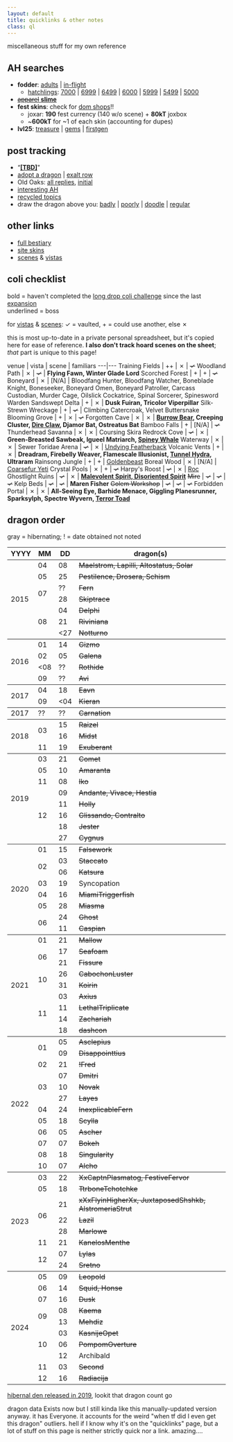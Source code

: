 ```yaml
---
layout: default
title: quicklinks & other notes
class: ql
---
```

miscellaneous stuff for my own reference

<!--there should really be an "actual links" h2
	but I didn't account for future-CSS-hacks in the
	code. it's been how many years and I'm still using
	this on the initial 2021 layout. wild-->

## AH searches
- <b>fodder</b>: [adults](https://www1.flightrising.com/auction-house/buy/realm/dragons?treasure_min=0&d_age=1&collapse=1) \| [in-flight](https://www1.flightrising.com/auction-house/buy/flight/dragons?treasure_min=0&d_age=1&collapse=1)
	- [hatchlings](https://www1.flightrising.com/auction-house/buy/realm/dragons?d_named=0&d_age=0&sort=name_desc&collapse=1): [7000](https://www1.flightrising.com/auction-house/buy/realm/dragons?treasure_max=7000&d_named=0&d_age=0&sort=name_desc&collapse=1) \| [6999](https://www1.flightrising.com/auction-house/buy/realm/dragons?treasure_max=6999&d_named=0&d_age=0&sort=name_desc&collapse=1) \| [6499](https://www1.flightrising.com/auction-house/buy/realm/dragons?treasure_max=6499&d_named=0&d_age=0&sort=name_desc&collapse=1) \| [6000](https://www1.flightrising.com/auction-house/buy/realm/dragons?treasure_max=6000&d_named=0&d_age=0&sort=name_desc&collapse=1) \| [5999](https://www1.flightrising.com/auction-house/buy/realm/dragons?treasure_max=5999&d_named=0&d_age=0&sort=name_desc&collapse=1) \| [5499](https://www1.flightrising.com/auction-house/buy/realm/dragons?treasure_max=5499&d_named=0&d_age=0&sort=name_desc&collapse=1) \| [5000](https://www1.flightrising.com/auction-house/buy/realm/dragons?treasure_max=5000&d_named=0&d_age=0&sort=name_desc&collapse=1)
- [~~apparel~~ <b>slime</b>](https://www1.flightrising.com/auction-house/buy/realm/app?treasure_min=0&collapse=1)
- <b>fest skins</b>: check for [dom shops](https://www1.flightrising.com/forums/ibaz)!!
	- joxar: <b>190</b> fest currency (140 w/o scene) + <b>80kT</b> joxbox
	- ~<b>600kT</b> for ~1 of each skin (accounting for dupes) 
- <b>lvl25</b>: [treasure](https://www1.flightrising.com/auction-house/buy/realm/dragons?treasure_min=0&d_level_min=25&nocollapse=1&collapse=1) \| [gems](https://www1.flightrising.com/auction-house/buy/realm/dragons?gems_min=0&d_level_min=25&nocollapse=1&collapse=1) \| [firstgen](https://www1.flightrising.com/auction-house/buy/realm/dragons?d_level_min=25&d_gen1=1&nocollapse=1&collapse=1)

## post tracking
- “[<b>[TBD]</b>](https://www1.flightrising.com/search/forums?term=TBD&poster=Archaeoraptor&sort=recent)"
- [adopt a dragon](https://www1.flightrising.com/search/forums?term=&poster=Archaeoraptor&topicid=2157925&sort=recent) \| [exalt row](https://www1.flightrising.com/search/forums?term=&poster=Archaeoraptor&topicid=2325855&sort=recent)
- Old Oaks: [all replies](https://www1.flightrising.com/search/forums?term=&poster=Archaeoraptor&topicid=2725086&sort=recent), [initial](https://www1.flightrising.com/forums/permalink/reply/49233462)
- [interesting AH](https://www1.flightrising.com/search/forums?term=&poster=Archaeoraptor&topicid=2737352&sort=recent)
- [recycled topics](https://www1.flightrising.com/search/forums?term=recycled+topic+ignore+date&poster=Archaeoraptor&sort=recent)
- draw the dragon above you: [badly](https://www1.flightrising.com/forums/forga/2076194/10000) \| [poorly](https://www1.flightrising.com/forums/cc/1750015/10000) \| [doodle](https://www1.flightrising.com/forums/forga/450073/10000) \| [regular](https://www1.flightrising.com/forums/cc/3317456/10000)

## other links
- [full bestiary](https://www1.flightrising.com/bestiary/138250?view=all&sort=id_asc)
- [site skins](https://www1.flightrising.com/game-database/items/skins?skin_type=admin&sort=id_asc)
- [scenes](https://www1.flightrising.com/game-database/items/specialty?subcategory=scene&sort=id_asc) & [vistas](https://www1.flightrising.com/game-database/items/specialty?subcategory=vista&sort=id_asc)

## coli checklist
bold = haven't completed the [long drop coli challenge](https://www1.flightrising.com/search/forums?term=&poster=Archaeoraptor&topicid=1971573&sort=recent) since the last [expansion](https://www1.flightrising.com/forums/gde/3053598/5#post_48869418)  
underlined = boss

for [vistas](https://www1.flightrising.com/hoard/specialty/1?sort=id_asc&specialty_type=vista) & [scenes](https://www1.flightrising.com/hoard/specialty/1?sort=id_asc&specialty_type=scene): ✓ = vaulted, + = could use another, else ✗

this is most up-to-date in a private personal spreadsheet, but it's copied here for ease of reference. <b>I also don't track hoard scenes on the sheet</b>; *that* part is unique to this page!

venue | vista | scene | familiars
---|---
Training Fields | ++ | ✗ | ~~✓~~
Woodland Path | ✗ | ~~✓~~ | <b>Flying Fawn, Winter Glade Lord</b>
Scorched Forest | + | + | ~~✓~~
Boneyard | ✗ | [N/A] | Bloodfang Hunter, Bloodfang Watcher, Boneblade Knight, Boneseeker, Boneyard Omen, Boneyard Patroller, Carcass Custodian, Murder Cage, Oilslick Cockatrice, Spinal Sorcerer, Spinesword Warden
Sandswept Delta | + | ✗ | <b>Dusk Fuiran, Tricolor Viperpillar</b>
Silk-Strewn Wreckage | + | ~~✓~~ | Climbing Catercroak, Velvet Buttersnake
Blooming Grove | + | ✗ | ~~✓~~
Forgotten Cave | ✗ | ✗ | <b><u>Burrow Bear</u>, Creeping Cluster, <u>Dire Claw</u>, Djamor Bat, Ostreatus Bat</b>
Bamboo Falls | + | [N/A] | ~~✓~~
Thunderhead Savanna | ✗ | ✗ | Coursing Skira
Redrock Cove | ~~✓~~ | ✗ | <b>Green-Breasted Sawbeak, Igueel Matriarch, <u>Spiney Whale</u></b>
Waterway | ✗ | ✗ | Sewer Toridae
Arena | ~~✓~~ | ✗ | <u>Undying Featherback</u>
Volcanic Vents | + | ✗ | <b>Dreadram, Firebelly Weaver, Flamescale Illusionist, <u>Tunnel Hydra</u>, Ultraram</b>
Rainsong Jungle | + | + | <u>Goldenbeast</u>
Boreal Wood | ✗ | [N/A] | <u>Coarsefur Yeti</u>
Crystal Pools | ✗ | + | ~~✓~~
Harpy's Roost | ~~✓~~ | ✗ | <u>Roc</u>
Ghostlight Ruins | ~~✓~~ | ✗ | <b><u>Malevolent Spirit, Disoriented Spirit</u></b>
~~Mire~~ | ~~✓~~ | ~~✓~~ | ~~✓~~
Kelp Beds | ~~✓~~ | ~~✓~~ | <b>Maren Fisher</b>
~~Golem Workshop~~ | ~~✓~~ | ~~✓~~ | ~~✓~~
Forbidden Portal | ✗ | ✗ | <b>All-Seeing Eye, Barhide Menace, Giggling Planesrunner, Sparksylph, Spectre Wyvern, <u>Terror Toad</u></b>

## dragon order

gray = hibernating; ! = date obtained not noted

<table id="dragolist">
	<thead class="x"><tr><th>YYYY</th><th>MM</th><th>DD</th><th>dragon(s)</th></tr></thead>
	<tbody>
		<tr><td rowspan="8">2015</td><td>04</td><td>08</td><td><s>Maelstrom, Lapilli, Altostatus, Solar</s></td></tr>
		<tr><td>05</td><td>25</td><td><s>Pestilence, Drosera, Schism</s></td></tr>
		<tr><td rowspan="2">07</td><td>??</td><td><s>Fern</s></td></tr>
		<tr><td>28</td><td><s>Skiptrace</s></td></tr>
		<tr><td rowspan="3">08</td><td>04</td><td><s>Delphi</s></td></tr>
		<tr><td>21</td><td><s>Riviniana</s></td></tr>
		<tr><td><span><27</span></td><td><s>Notturno</s></td></tr>
	</tbody><tbody>
		<tr><td rowspan="4">2016</td><td>01</td><td>14</td><td><s>Gizmo</s></td></tr>
		<tr><td>02</td><td>05</td><td><s>Galena</s></td></tr>
		<tr><td><span><08</span></td><td>??</td><td><s>Rothide</s></td></tr>
		<tr><td>09</td><td>??</td><td><s>Avi</s></td></tr>
	</tbody><tbody>
		<tr><td rowspan="2">2017</td><td>04</td><td>18</td><td><s>Eavn</s></td></tr>
		<tr><td>09</td><td><span><04</span></td><td><s>Kieran</s></td></tr>
	</tbody>
	<tbody><tr><td>2017</td><td>??</td><td>??</td><td><s>Carnation</s></td></tr></tbody>
	<tbody>
		<tr><td rowspan="3">2018</td><td rowspan="2">03</td><td>15</td><td><s>Raizel</s></td></tr>
		<tr><td>16</td><td><s>Midst</s></td></tr>
		<tr><td>11</td><td>19</td><td><s>Exuberant</s></td></tr>
	</tbody><tbody>
		<tr><td rowspan="8">2019</td><td>03</td><td>21</td><td><s>Comet</s></td></tr>
		<tr><td>05</td><td>10</td><td><s>Amaranta</s></td></tr>
		<tr><td>11</td><td>08</td><td><s>Iko</s></td></tr>
		<tr><td rowspan="5">12</td><td>09</td><td><s>Andante, Vivace, Hestia</s></td></tr>
		<tr><td>11</td><td><s>Holly</s></td></tr>
		<tr><td>16</td><td><s>Glissando, Contralto</s></td></tr>
		<tr><td>18</td><td><s>Jester</s></td></tr>
		<tr><td>27</td><td><s>Cygnus</s></td></tr>
	</tbody><tbody>
		<tr><td rowspan="16">2020</td><td>01</td><td>15</td><td><s>Falsework</s></td></tr>
		<tr><td rowspan="2">02</td><td>03</td><td><s>Staccato</s></td></tr>
		<tr><td>06</td><td><s>Katsura</s></td></tr>
		<tr><td>03</td><td>19</td><td>Syncopation</td></tr>
		<tr><td>04</td><td>16</td><td><s>MiamiTriggerfish</s></td></tr>
		<tr><td>05</td><td>28</td><td><s>Miasma</s></td></tr>
		<tr><td rowspan="2">06</td><td>24</td><td><s>Ghost</s></td></tr>
		<tr><td>11</td><td><s>Caspian</s></td></tr>
	</tbody><tbody>
		<tr><td rowspan="9">2021</td><td>01</td><td>21</td><td><s>Mallow</s></td></tr>
		<tr><td rowspan="2">06</td><td>17</td><td><s>Seafoam</s></td></tr>
		<tr><td>21</td><td><s>Fissure</s></td></tr>
		<tr><td rowspan="2">10</td><td>26</td><td><s>CabochonLuster</s></td></tr>
		<tr><td>31</td><td><s>Koirin</s></td></tr>
		<tr><td rowspan="4">11</td><td>03</td><td><s>Axius</s></td></tr>
		<tr><td>11</td><td><s>LethalTriplicate</s></td></tr>
		<tr><td>14</td><td><s>Zachariah</s></td></tr>
		<tr><td>18</td><td><s>dashcon</s></td></tr>
	</tbody><tbody>
		<tr><td rowspan="12">2022</td><td rowspan="2">01</td><td>05</td><td><s>Asclepius</s></td></tr>
		<tr><td>09</td><td><s>Disappointtius</s></td></tr>
		<tr><td>02</td><td>21</td><td><s>!Fred</s></td></tr>
		<tr><td rowspan="3">03</td><td>07</td><td><s>Dmitri</s></td></tr>
		<tr><td>10</td><td><s>Novak</s></td></tr>
		<tr><td>27</td><td><s>Layes</s></td></tr>
		<tr><td>04</td><td>24</td><td><s>InexplicableFern</s></td></tr>
		<tr><td>05</td><td>18</td><td><s>Scylla</s></td></tr>
		<tr><td>06</td><td>05</td><td><s>Ascher</s></td></tr>
		<tr><td>07</td><td>07</td><td><s>Bokeh</s></td></tr>
		<tr><td>08</td><td>18</td><td><s>Singularity</s></td></tr>
		<tr><td>10</td><td>07</td><td><s>Alcho</s></td></tr>
	</tbody><tbody>
		<tr><td rowspan="8">2023</td><td>03</td><td>22</td><td><s>XxCaptnPlasmatog, FestiveFervor</s></td></tr>
		<tr><td>05</td><td>18</td><td><s>TtrboneTchotchke</s></td></tr>
		<tr><td rowspan="3">06</td><td>21</td><td><s>xXxFlyinHigherXx, JuxtaposedShshkb, AlstromeriaStrut</s></td></tr>
		<tr><td>22</td><td><s>Lazil</s></td></tr>
		<tr><td>28</td><td><s>Marlowe</s></td></tr>
		<tr><td>11</td><td>21</td><td><s>KanelosMenthe</s></td></tr>
		<tr><td rowspan="2">12</td><td>07</td><td><s>Lylas</s></td></tr>
		<tr><td>24</td><td><s>Sretno</s></td></tr>
	</tbody><tbody>
		<tr><td rowspan="10">2024</td><td>05</td><td>09</td><td><s>Leopold</s></td></tr>
		<tr><td>06</td><td>14</td><td><s>Squid, Honse</s></td></tr>
		<tr><td>07</td><td>16</td><td><s>Dusk</s></td></tr>
		<tr><td rowspan="2">09</td><td>08</td><td><s>Kaema</s></td></tr>
		<tr><td>13</td><td><s>Mehdiz</s></td></tr>
		<tr><td rowspan="3">10</td><td>03</td><td><s>KasnijeOpet</s></td></tr>
		<tr><td>06</td><td><s>PompomOverture</s></td></tr>
		<tr><td>12</td><td>Archibald</td></tr>
		<tr><td>11</td><td>03</td><td><s>Second</s></td></tr>
		<tr><td>12</td><td>16</td><td><s>Radiacija</s></td></tr>
	</tbody>
</table>

[hibernal den released in 2019](https://www1.flightrising.com/forums/ann/2627065), lookit that dragon count go

dragon data Exists now but I still kinda like this manually-updated version anyway. it has Everyone. it accounts for the weird "when tf did I even get this dragon" outliers. hell if I know why it's on the "quicklinks" page, but a lot of stuff on this page is neither strictly quick nor a link. amazing....

<!--

----

these are no one's business but my own but I want 'em here anyways

### notable lizards
#### all G1s I've hatched (to memory)
(see below for breed release G1s)
- [Tyson](https://www1.flightrising.com/dragon/31806787): first egg I ever found; had some lore crumbs but never found a place, exalted
- <b>[Cygnus](https://www1.flightrising.com/dragon/57992771)</b>: egg gifted to me from [PricklyGoose](https://www1.flightrising.com/clan-profile/342988); revamped from blue noc to pink undertide permabab
- [[unnamed]](https://www1.flightrising.com/dragon/76895138): prize from Spite the Sprite, a Plague in-flight program; never figured out what to do with & re-gifted
- <b>[InexplicableFern](https://www1.flightrising.com/dragon/77584677)</b>: random fodderlocke drop & surprise XXY, went with the cheaper scry for a letter gimmick (FPL)
- <b>[Sretno](https://www1.flightrising.com/dragon/91709273)</b>: a bunch of friends were getting crazy hatch luck and this guy spawned in the frenzy
- [big ol' 2025-05-25 hatch batch](https://www1.flightrising.com/forums/qnc/3072455/35#post_59001716) [update this l8r when they're more settled]

#### breed release lizards
ty based [chronological update reference](https://www1.flightrising.com/forums/gde/3053598/1#post_3053598)
- [2016 September: <i>Bogsneak</i>](http://www1.flightrising.com/forums/ann/1980784) - didn't brew an egg
	- eventually breed-changed [Pestilence](https://www1.flightrising.com/dragon/13483458)
- [2019 June: <i>Gaoler</i>](https://www1.flightrising.com/forums/ann/2694544) - no release freebies
	- have had multiple non-perma Gaolers, notably [Badru](https://www1.flightrising.com/dragon/53709785) (given away via traveling) and more recently [Dusk](https://www1.flightrising.com/dragon/96501597) (from a friend)
- [2019 December: <b>Banescale</b>](http://www1.flightrising.com/forums/ann/2788016) - hatched [Andante](https://www1.flightrising.com/dragon/57362847) & [Vivace](https://www1.flightrising.com/dragon/57362941)!
	- collected other release day G1s for a while there; heck if I can track them all down again
- [2020 November: <i>Veilspun</i>](https://www1.flightrising.com/forums/ann/2930863) - no release freebies
	- I have a small handful now :>
- [2021 June: <i>Obelisk</i>](https://www1.flightrising.com/forums/ann/3022547) - was incactive for Dustcarve
	- had [Outcast](https://www1.flightrising.com/dragon/76347403) for a while; [Fissure](https://www1.flightrising.com/dragon/48734092) has since become the token obe, [Drosera](https://www1.flightrising.com/dragon/12989339) breed change is on the table
- [2022 March: <i>Aberration</i>](https://www1.flightrising.com/forums/ann/3109386) - acquired clanbound scrolls but haven't used them
	- have since acquired multiple abs
- [2022 November: <i>Undertide</i>](https://www1.flightrising.com/forums/ann/3186365) - acquired clanbound scrolls but haven't used. they are collector items to me.
	- I keep forgetting [Cygnus](https://www1.flightrising.com/dragon/57992771) is my token undertide bc permabab...
	- might breed change an oldie or two someday
- [2023 March: <b>Aether</b>](https://www1.flightrising.com/forums/ann/3220508) - hatched [XxCaptnPlasmatog](https://www1.flightrising.com/dragon/84904477) & [another one](https://www1.flightrising.com/dragon/84904554), traded the latter for [FestiveFervor](https://www1.flightrising.com/dragon/84959048)
	- im love moth lads.
- [2023 July: <i>Sandsurge</i>](https://www1.flightrising.com/forums/ann/3256724) - no release freebies
	- [Leopold](https://www1.flightrising.com/dragon/94751538) managed to become a perma; [Delphi](https://www1.flightrising.com/dragon/15585543) may also be breed-changed
- [2023 November: <b>Auraboa</b>](https://www1.flightrising.com/forums/ann/3289398) - hatched [KanelosMenthe](https://www1.flightrising.com/dragon/90679007) & [Celor](https://www1.flightrising.com/dragon/90678934), trained and sold the latter
	- [Second](https://www1.flightrising.com/dragon/91709890) also got breed-changed during NotN&nbsp;2024
- [2024 April: <i>Dusthide</i>](https://www1.flightrising.com/forums/ann/3330141) - acquired eggs but haven't hatched them
	- might hoard forever might save for some kind of occasion. idk!
- [2024 June: <b>Fathom</b>](https://www1.flightrising.com/forums/ann/3344751) - used [both](https://www1.flightrising.com/dragon/95755337) [maps](https://www1.flightrising.com/dragon/95755353), traded for [Squid](https://www1.flightrising.com/dragon/95730923) & [Honse](https://www1.flightrising.com/dragon/95756455) respectively
	- breed change maybe, maybe not
- [2024 November: <i>Everlux</i>](https://www1.flightrising.com/forums/ann/3376056) - acquired eggs but haven't hatched them
	- same weird boat as dusthides

#### dragos with frembs :>
ordered by account ID

- [fairysmith](https://www1.flightrising.com/clan-profile/135622): <b>[Riviniana](https://www1.flightrising.com/dragon/16051687)</b>---technically independent, but we had some lore goin with the "bee faes" and [Hecate](https://www1.flightrising.com/dragon/13616666)
- [Rosaceae](https://www1.flightrising.com/clan-profile/154165): <b>[Jester](https://www1.flightrising.com/dragon/57606297)</b>---inside joke. goop is hell.
- [Kondraki](https://www1.flightrising.com/clan-profile/208300): <b>[TtrboneTchotchke](https://www1.flightrising.com/dragon/86260466)</b>: borrowed dad [Sanguinem](https://www1.flightrising.com/dragon/21323125) specifically for this breeding
- [Starbrite](https://www1.flightrising.com/clan-profile/325229): <b>[Singularity](https://www1.flightrising.com/dragon/80037268)</b>---bought from Starbrite & has lore based on parents'!
- [Opalrose](https://www1.flightrising.com/clan-profile/335059): <b>[Asclepius](https://www1.flightrising.com/dragon/74944146)</b>---was going to be a NotN hatch reject but I yoinked ’em first
- [PricklyGoose](https://www1.flightrising.com/clan-profile/342988): <b>[Raizel](https://www1.flightrising.com/dragon/40109738)</b>---bred in (since-closed) hatchery
- [Wasserbienchen](https://www1.flightrising.com/clan-profile/619562) & [Fabusol](https://www1.flightrising.com/clan-profile/624718): <b>[Scylla](https://www1.flightrising.com/dragon/78166107)</b> & <b>[Bokeh](https://www1.flightrising.com/dragon/78953375)</b>---both from Fabusol's lair, but the three of us had a small lore alliance/overlap that these two resulted from
- [Farawaytown](https://www1.flightrising.com/clan-profile/714492): <b>[Dusk](https://www1.flightrising.com/dragon/96501597)</b>---early nest reject but reminded me of sunset

-->